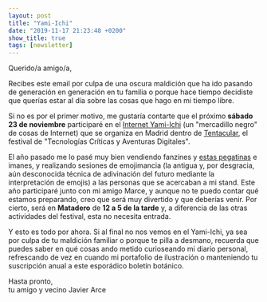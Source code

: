 ```yaml
---
layout: post
title: "Yami-Ichi"
date: "2019-11-17 21:23:48 +0200"
show_title: true
tags: [newsletter]
---
```

Querido/a amigo/a,

Recibes este email por culpa de una oscura maldición que ha ido pasando de
generación en generación en tu familia o porque hace tiempo decidiste que
querías estar al día sobre las cosas que hago en mi tiempo libre.

Si no es por el primer motivo, me gustaría contarte que el próximo **sábado 23 de
noviembre** participaré en el [Internet Yami-Ichi](https://tentacular.es/programa/yami-ichi-mad) (un "mercadillo negro" de cosas
de Internet) que se organiza en Madrid dentro de [Tentacular](https://tentacular.es), el festival de
"Tecnologías Críticas y Aventuras Digitales".

El año pasado me lo pasé muy bien vendiendo fanzines y [estas pegatinas](https://www.instagram.com/p/Bvw-xAOj4Y1) e
imanes, y realizando sesiones de emojimancia (la antigua y, por desgracia, aún
desconocida técnica de adivinación del futuro mediante la interpretación de
emojis) a las personas que se acercaban a mi stand. Este año participaré junto
con mi amigo Marce, y aunque no te puedo contar qué estamos preparando, creo
que será muy divertido y que deberías venir. Por cierto, será en **Matadero**
de **12 a 5 de la tarde** y, a diferencia de las otras actividades del
festival, esta no necesita entrada.

Y esto es todo por ahora. Si al final no nos vemos en el Yami-Ichi, ya sea por
culpa de tu maldición familiar o porque te pilla a desmano, recuerda que puedes
saber en qué cosas ando metido curioseando mi diario personal, refrescando de
vez en cuando mi portafolio de ilustración o manteniendo tu suscripción anual a
este esporádico boletín botánico.

Hasta pronto,   
tu amigo y vecino Javier Arce
